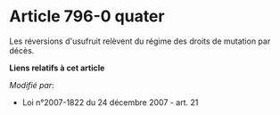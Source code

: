 # Article 796-0 quater

Les réversions d'usufruit relèvent du régime des droits de mutation par décès.

**Liens relatifs à cet article**

_Modifié par_:

  - Loi n°2007-1822 du 24 décembre 2007 - art. 21
